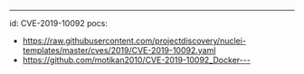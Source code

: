 ---
id: CVE-2019-10092
pocs:
  - https://raw.githubusercontent.com/projectdiscovery/nuclei-templates/master/cves/2019/CVE-2019-10092.yaml
  - https://github.com/motikan2010/CVE-2019-10092_Docker---
